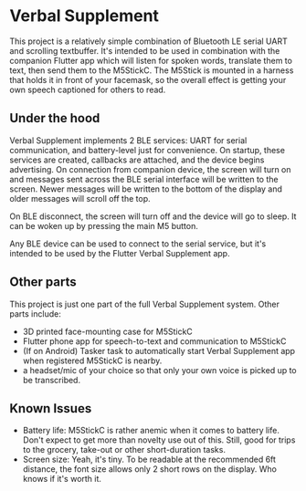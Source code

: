 # Verbal Supplement
This project is a relatively simple combination of Bluetooth LE serial UART and scrolling textbuffer.  It's intended to be used in combination with the companion Flutter app which will listen for spoken words, translate them to text, then send them to the M5StickC.  The M5Stick is mounted in a harness that holds it in front of your facemask, so the overall effect is getting your own speech captioned for others to read.

## Under the hood
Verbal Supplement implements 2 BLE services:  UART for serial communication, and battery-level just for convenience.  On startup, these services are created, callbacks are attached, and the device begins advertising.  On connection from companion device, the screen will turn on and messages sent across the BLE serial interface will be written to the screen.  Newer messages will be written to the bottom of the display and older messages will scroll off the top.

On BLE disconnect, the screen will turn off and the device will go to sleep.  It can be woken up by pressing the main M5 button.

Any BLE device can be used to connect to the serial service, but it's intended to be used by the Flutter Verbal Supplement app.

## Other parts
This project is just one part of the full Verbal Supplement system.  Other parts include:
* 3D printed face-mounting case for M5StickC
* Flutter phone app for speech-to-text and communication to M5StickC
* (If on Android) Tasker task to automatically start Verbal Supplement app when registered M5StickC is nearby.
* a headset/mic of your choice so that only your own voice is picked up to be transcribed.

## Known Issues
* Battery life: M5StickC is rather anemic when it comes to battery life.  Don't expect to get more than novelty use out of this.  Still, good for trips to the grocery, take-out or other short-duration tasks.
* Screen size: Yeah, it's tiny.  To be readable at the recommended 6ft distance, the font size allows only 2 short rows on the display.  Who knows if it's worth it.
